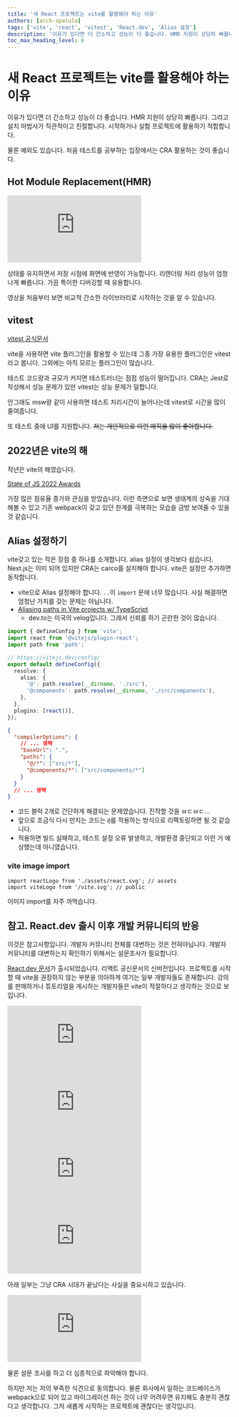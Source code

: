 ```yaml
---
title: '새 React 프로젝트는 vite를 활용해야 하는 이유'
authors: [arch-spatula]
tags: ['vite', 'react', 'vitest', 'React.dev', 'Alias 설정']
description: '이유가 있다면 더 간소하고 성능이 더 좋습니다. HMR 지원이 상당히 빠릅니다.'
toc_max_heading_level: 6
---
```


# 새 React 프로젝트는 vite를 활용해야 하는 이유

이유가 있다면 더 간소하고 성능이 더 좋습니다. HMR 지원이 상당히 빠릅니다. 그리고 설치 마법사가 직관적이고 친절합니다. 시작하거나 실험 프로젝트에 활용하기 적합합니다.

물론 예외도 있습니다. 처음 테스트를 공부하는 입장에서는 CRA 활용하는 것이 좋습니다.

<!--truncate-->

## Hot Module Replacement(HMR)

<iframe class="codepen" src="https://www.youtube.com/embed/KCrXgy8qtjM?start=116" title="Vite in 100 Seconds - Fireship" frameborder="0" allow="accelerometer; autoplay; clipboard-write; encrypted-media; gyroscope; picture-in-picture; web-share" allowfullscreen></iframe>

상태를 유지하면서 저장 시점에 화면에 반영이 가능합니다. 리랜더링 처리 성능이 엄청나게 빠릅니다. 가끔 특이한 디버깅할 때 유용합니다.

영상을 처음부터 보면 비교적 간소한 라이브러리로 시작하는 것을 알 수 있습니다.

## vitest

[vitest 공식문서](https://vitest.dev/)

vite을 사용하면 vite 플러그인을 활용할 수 있는데 그중 가장 유용한 플러그인은 vitest라고 봅니다. 그외에는 아직 모르는 플러그인이 많습니다.

테스트 코드량과 규모가 커지면 테스트러너는 점점 성능이 떨어집니다. CRA는 Jest로 작성해서 성능 문제가 있만 vitest는 성능 문제가 덜합니다.

안그래도 msw랑 같이 사용하면 테스트 처리시간이 늘어나는데 vitest로 시간을 많이 줄여줍니다.

또 테스트 중에 UI를 지원합니다. ~~저는 개인적으로 이런 매직을 많이 좋아합니다.~~

## 2022년은 vite의 해

작년은 vite의 해였습니다.

[State of JS 2022 Awards](https://2022.stateofjs.com/en-US/awards/)

가장 많은 점유율 증가와 관심을 받았습니다. 이런 측면으로 보면 생태계의 성숙을 기대해볼 수 있고 기존 webpack이 갖고 있던 한계를 극복하는 모습을 금방 보여줄 수 있을 것 같습니다.

## Alias 설정하기

vite갖고 있는 작은 장점 중 하나를 소개합니다. alias 설정이 생각보다 쉽습니다. Next.js는 이미 되어 있지만 CRA는 carco를 설치해야 합니다. vite은 설정만 추가하면 동작합니다.

- vite으로 Alias 설정해야 합니다. `..`이 `import` 문에 너무 많습니다. 사실 해결하면 엄청난 가치를 갖는 문제는 아닙니다.
- [Aliasing paths in Vite projects w/ TypeScript](https://dev.to/tilly/aliasing-in-vite-w-typescript-1lfo)
  - dev.to는 미국의 velog입니다. 그래서 신뢰를 하기 곤란한 것이 많습니다.

```ts
import { defineConfig } from 'vite';
import react from '@vitejs/plugin-react';
import path from 'path';

// https://vitejs.dev/config/
export default defineConfig({
  resolve: {
    alias: {
      '@': path.resolve(__dirname, './src'),
      '@components': path.resolve(__dirname, './src/components'),
    },
  },
  plugins: [react()],
});
```

```json
{
  "compilerOptions": {
    // ... 생략
    "baseUrl": ".",
    "paths": {
      "@/*": ["src/*"],
      "@components/*": ["src/components/*"]
    }
  }
  // ... 생략
}
```

- 코드 블럭 2개로 간단하게 해결되는 문제였습니다. 진작할 것을 ㅂㄷㅂㄷ...
- 앞으로 조금식 다시 만지는 코드는 `@`를 적용하는 방식으로 리팩토링하면 될 것 같습니다.
- 적용하면 빌드 실패하고, 테스트 설정 오류 발생하고, 개발환경 중단되고 이런 거 예상했는데 아니였습니다.

### vite image import

```tsx
import reactLogo from './assets/react.svg'; // assets
import viteLogo from '/vite.svg'; // public
```

이미지 import를 자주 까먹습니다.

<!--

## Million.js

2023년 23주차입니다. docker volume이 오늘은 안 땡깁니다. 사실 주말은 뭔가 배워보고 싶은 거 배워보자고 했는데 느낌대로 행동해야 합니다.

<iframe class="codepen" src="https://www.youtube.com/embed/VkezQMb1DHw" title="High-school student makes React a million times faster" frameborder="0" allow="accelerometer; autoplay; clipboard-write; encrypted-media; gyroscope; picture-in-picture; web-share" allowfullscreen></iframe>

fireship이 소개한 새로운 리액트 프레임워크입니다. 생각보다 기능이 작습니다. 그래서 더 좋습니다.

하지만 중요한지 판단하기 어렵습니다. 좋은 성능을 쉽게 뽑는다는 점은 좋지만 리액트가 아닌 프레임워크와 라이브러리를 활용해보고 싶습니다.

~~svelte가 더 재미있습니다.~~

오늘 교훈 중 하나는 학습을 재미있게 하려면 계획을 굳이 하지 않습니다. 일이 됩니다. 궁금하고 배우고 싶으면 바로 배워보도록 합니다.

-->

## 참고. React.dev 출시 이후 개발 커뮤니티의 반응

이것은 참고사항입니다. 개발자 커뮤니티 전체를 대변하는 것은 전혀아닙니다. 개발자 커뮤니티를 대변하는지 확인하기 위해서는 설문조사가 필요합니다.

[React.dev 문서](https://react.dev/)가 출시되었습니다. 리액트 공신문서의 신버전입니다. 프로젝트를 시작할 때 vite을 권장하지 않는 부분을 의아하게 여기는 일부 개발자들도 존재합니다. 강의를 판매하거나 튜토리얼을 게시하는 개발자들은 vite이 적절하다고 생각하는 것으로 보입니다.

<iframe class="codepen" src="https://www.youtube.com/embed/NxaOvaO_cXo?start=79" title="REACT.DEV LAUNCHED! Goodbye Create React App? - Codevolution" frameborder="0" allow="accelerometer; autoplay; clipboard-write; encrypted-media; gyroscope; picture-in-picture; web-share" allowfullscreen></iframe>

<iframe class="phone-video" src="https://www.youtube.com/embed/Xrgddey8jcA" title="Stop Using Create React App - Web Dev Simplified" frameborder="0" allow="accelerometer; autoplay; clipboard-write; encrypted-media; gyroscope; picture-in-picture; web-share" allowfullscreen></iframe>

<iframe class="phone-video" src="https://www.youtube.com/embed/GNNBxTY1_C0" title="React.dev is Live! - Jack Herrington" frameborder="0" allow="accelerometer; autoplay; clipboard-write; encrypted-media; gyroscope; picture-in-picture; web-share" allowfullscreen></iframe>

<iframe class="phone-video" src="https://www.youtube.com/embed/wG0Cx_D3cy0" title="DON'T USE CREATE-REACT-APP ✋ Try this instead 👀" frameborder="0" allow="accelerometer; autoplay; clipboard-write; encrypted-media; gyroscope; picture-in-picture; web-share" allowfullscreen></iframe>

아래 일부는 그냥 CRA 시대가 끝났다는 사실을 중요시하고 있습니다.

<iframe class="codepen" src="https://www.youtube.com/embed/M4CLvtCS2YU" title="Create React App is Finally Dead - Theo - t3․gg" frameborder="0" allow="accelerometer; autoplay; clipboard-write; encrypted-media; gyroscope; picture-in-picture; web-share" allowfullscreen></iframe>

물론 설문 조사를 하고 더 심층적으로 파악해야 합니다.

하지만 저는 저의 부족한 식견으로 동의합니다. 물론 회사에서 일하는 코드베이스가 webpack으로 되어 있고 마이그레이션 하는 것이 너무 어려우면 유지해도 충분히 괜찮다고 생각합니다. 그저 새롭게 시작하는 프로젝트에 괜찮다는 생각입니다.
